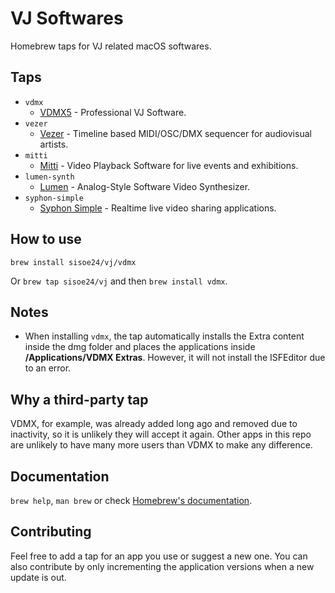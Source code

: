 # VJ Softwares

Homebrew taps for VJ related macOS softwares.

## Taps

- `vdmx` 
  - [VDMX5](https://vdmx.vidvox.net) - Professional VJ Software.
- `vezer`
  - [Vezer](https://imimot.com/vezer/) - Timeline based MIDI/OSC/DMX sequencer for audiovisual artists.
- `mitti` 
  - [Mitti](https://imimot.com/mitti/) - Video Playback Software for live events and exhibitions.
- `lumen-synth`
  - [Lumen](https://lumen-app.com) - Analog-Style Software Video Synthesizer.
- `syphon-simple` 
  - [Syphon Simple](https://github.com/Syphon/Simple) - Realtime live video sharing applications.

## How to use

`brew install sisoe24/vj/vdmx`

Or `brew tap sisoe24/vj` and then `brew install vdmx`.

## Notes

- When installing `vdmx`, the tap automatically installs the Extra content inside
the dmg folder and places the applications inside **/Applications/VDMX Extras**.
However, it will not install the ISFEditor due to an error.

## Why a third-party tap

VDMX, for example, was already added long ago and removed due to inactivity, 
so it is unlikely they will accept it again. Other apps in this repo are unlikely
to have many more users than VDMX to make any difference.

## Documentation

`brew help`, `man brew` or check [Homebrew's documentation](https://docs.brew.sh).

## Contributing

Feel free to add a tap for an app you use or suggest a new one. You can also contribute by only incrementing the application versions when a new update is out.
